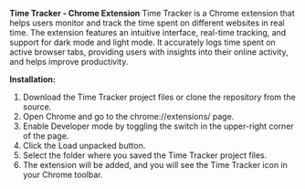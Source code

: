**Time Tracker - Chrome Extension**
Time Tracker is a Chrome extension that helps users monitor and track the time spent on different websites in real time. The extension features an intuitive interface, real-time tracking, and support for dark mode and light mode. It accurately logs time spent on active browser tabs, providing users with insights into their online activity, and helps improve productivity.

**Installation:**
1. Download the Time Tracker project files or clone the repository from the source.
2. Open Chrome and go to the chrome://extensions/ page.
3. Enable Developer mode by toggling the switch in the upper-right corner of the page.
4. Click the Load unpacked button.
5. Select the folder where you saved the Time Tracker project files.
6. The extension will be added, and you will see the Time Tracker icon in your Chrome toolbar.
